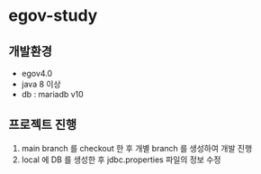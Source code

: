 # egov-study

## 개발환경
- egov4.0
- java 8 이상
- db : mariadb v10

## 프로젝트 진행
1. main branch 를 checkout 한 후 개별 branch 를 생성하여 개발 진행
2. local 에 DB 를 생성한 후 jdbc.properties 파일의 정보 수정

